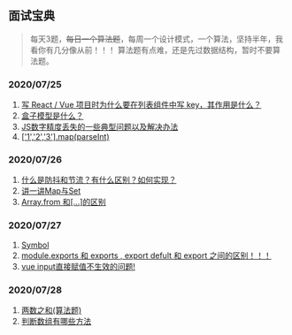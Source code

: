 ## 面试宝典
> 每天3题，<del>每日一个算法题</del>，每周一个设计模式，一个算法，坚持半年，我看你有几分像从前！！！ 算法题有点难，还是先过数据结构，暂时不要算法题。
### 2020/07/25
1. [写 React / Vue 项目时为什么要在列表组件中写 key，其作用是什么？](./vue/1.md) 
2. [盒子模型是什么？](./html/1.md)
3. [JS数字精度丢失的一些典型问题以及解决办法](./javascript/1.md)
4. [['1','2','3'].map(parseInt)](./javascript/2.md)

### 2020/07/26
1. [什么是防抖和节流？有什么区别？如何实现？](./html/2.md)
2. [讲一讲Map与Set](./javascript/3.md)
3. [Array.from 和[...]的区别](./javascript/4.md)

### 2020/07/27
1. [Symbol](./javascript/5.md)
2. [module.exports 和 exports , export defult 和 export 之间的区别！！！ ](./javascript/6.md)
3. [vue input直接赋值不生效的问题!](./vue/2.md)

### 2020/07/28
1. [两数之和(算法题)](./javascript/7.md)
2. [判断数组有哪些方法](./javascript/8.md)
